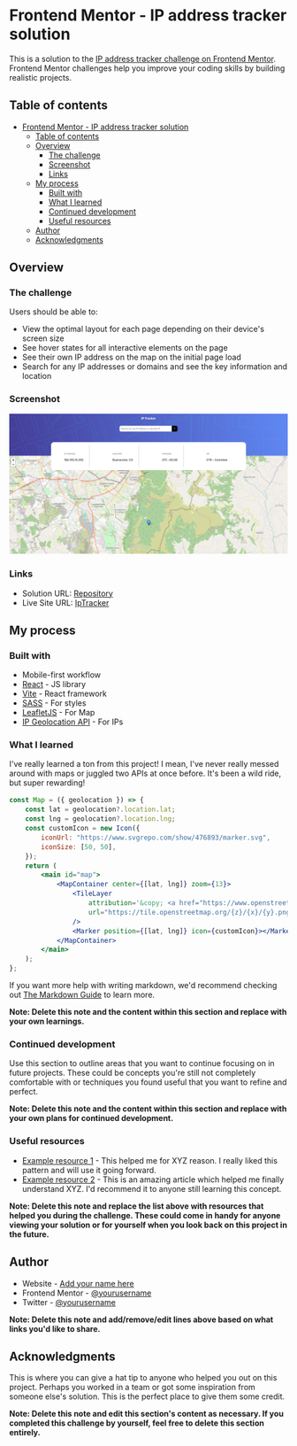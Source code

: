 # Frontend Mentor - IP address tracker solution

This is a solution to the [IP address tracker challenge on Frontend Mentor](https://www.frontendmentor.io/challenges/ip-address-tracker-I8-0yYAH0). Frontend Mentor challenges help you improve your coding skills by building realistic projects. 

## Table of contents

- [Frontend Mentor - IP address tracker solution](#frontend-mentor---ip-address-tracker-solution)
  - [Table of contents](#table-of-contents)
  - [Overview](#overview)
    - [The challenge](#the-challenge)
    - [Screenshot](#screenshot)
    - [Links](#links)
  - [My process](#my-process)
    - [Built with](#built-with)
    - [What I learned](#what-i-learned)
    - [Continued development](#continued-development)
    - [Useful resources](#useful-resources)
  - [Author](#author)
  - [Acknowledgments](#acknowledgments)


## Overview

### The challenge

Users should be able to:

- View the optimal layout for each page depending on their device's screen size
- See hover states for all interactive elements on the page
- See their own IP address on the map on the initial page load
- Search for any IP addresses or domains and see the key information and location

### Screenshot

![IpTracker](./src/assets/IpTracker.png)


### Links

- Solution URL: [Repository](https://github.com/Miller1999/ipTracker)
- Live Site URL: [IpTracker](https://ip-tracker-roan-delta.vercel.app/)

## My process

### Built with

- Mobile-first workflow
- [React](https://reactjs.org/) - JS library
- [Vite](https://vitejs.dev/) - React framework
- [SASS](https://sass-lang.com/) - For styles
- [LeafletJS](https://leafletjs.com/) - For Map
- [IP Geolocation API](https://geo.ipify.org/docs) - For IPs


### What I learned

I've really learned a ton from this project! I mean, I've never really messed around with maps or juggled two APIs at once before. It's been a wild ride, but super rewarding!

``` jsx
const Map = ({ geolocation }) => {
	const lat = geolocation?.location.lat;
	const lng = geolocation?.location.lng;
	const customIcon = new Icon({
		iconUrl: "https://www.svgrepo.com/show/476893/marker.svg",
		iconSize: [50, 50],
	});
	return (
		<main id="map">
			<MapContainer center={[lat, lng]} zoom={13}>
				<TileLayer
					attribution='&copy; <a href="https://www.openstreetmap.org/copyright">OpenStreetMap</a> contributors'
					url="https://tile.openstreetmap.org/{z}/{x}/{y}.png"
				/>
				<Marker position={[lat, lng]} icon={customIcon}></Marker>
			</MapContainer>
		</main>
	);
};
```


If you want more help with writing markdown, we'd recommend checking out [The Markdown Guide](https://www.markdownguide.org/) to learn more.

**Note: Delete this note and the content within this section and replace with your own learnings.**

### Continued development

Use this section to outline areas that you want to continue focusing on in future projects. These could be concepts you're still not completely comfortable with or techniques you found useful that you want to refine and perfect.

**Note: Delete this note and the content within this section and replace with your own plans for continued development.**

### Useful resources

- [Example resource 1](https://www.example.com) - This helped me for XYZ reason. I really liked this pattern and will use it going forward.
- [Example resource 2](https://www.example.com) - This is an amazing article which helped me finally understand XYZ. I'd recommend it to anyone still learning this concept.

**Note: Delete this note and replace the list above with resources that helped you during the challenge. These could come in handy for anyone viewing your solution or for yourself when you look back on this project in the future.**

## Author

- Website - [Add your name here](https://www.your-site.com)
- Frontend Mentor - [@yourusername](https://www.frontendmentor.io/profile/yourusername)
- Twitter - [@yourusername](https://www.twitter.com/yourusername)

**Note: Delete this note and add/remove/edit lines above based on what links you'd like to share.**

## Acknowledgments

This is where you can give a hat tip to anyone who helped you out on this project. Perhaps you worked in a team or got some inspiration from someone else's solution. This is the perfect place to give them some credit.

**Note: Delete this note and edit this section's content as necessary. If you completed this challenge by yourself, feel free to delete this section entirely.**
